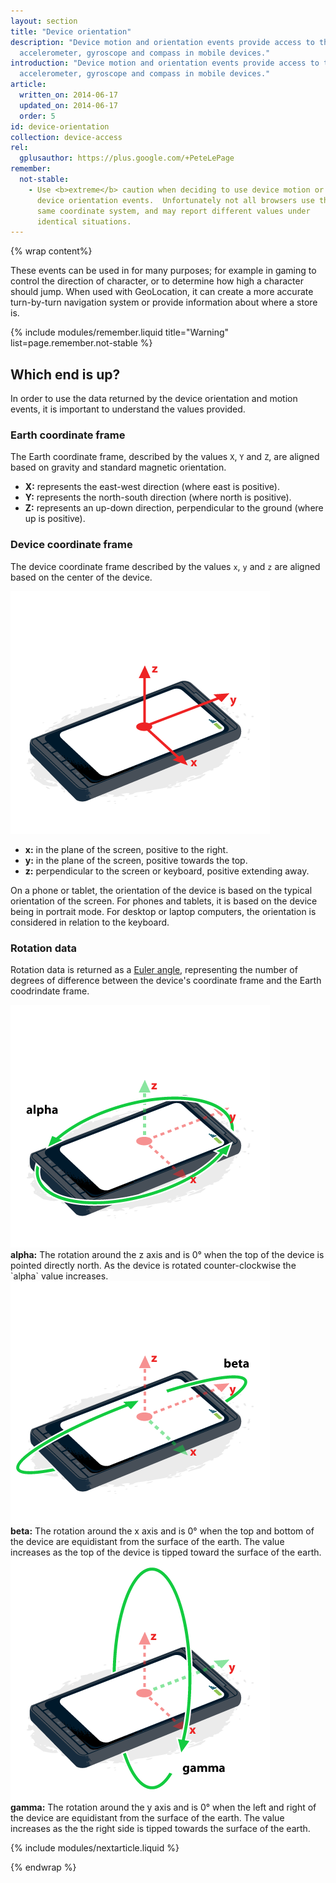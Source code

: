 ```yaml
---
layout: section
title: "Device orientation"
description: "Device motion and orientation events provide access to the built in
  accelerometer, gyroscope and compass in mobile devices."
introduction: "Device motion and orientation events provide access to the built in
  accelerometer, gyroscope and compass in mobile devices."
article:
  written_on: 2014-06-17
  updated_on: 2014-06-17
  order: 5
id: device-orientation
collection: device-access
rel:
  gplusauthor: https://plus.google.com/+PeteLePage
remember:
  not-stable:
    - Use <b>extreme</b> caution when deciding to use device motion or
      device orientation events.  Unfortunately not all browsers use the
      same coordinate system, and may report different values under
      identical situations.
---
```

{% wrap content%}

These events can be used in for many purposes; for example in gaming to 
control the direction of character, or to determine how high a character 
should jump. When used with GeoLocation, it can create a more accurate 
turn-by-turn navigation system or provide information about where a store is.

{% include modules/remember.liquid title="Warning" list=page.remember.not-stable %}

## Which end is up?

In order to use the data returned by the device orientation and motion events,
it is important to understand the values provided.  

### Earth coordinate frame

The Earth coordinate frame, described by the values `X`, `Y` and `Z`, are aligned 
based on gravity and standard magnetic orientation.

<ul>
  <li>
    <b>X:</b> represents the east-west direction (where east is positive).
  </li>
    <li>
    <b>Y:</b> represents the north-south direction (where north is positive).
  </li>
    <li>
    <b>Z:</b> represents an up-down direction, perpendicular to the ground
    (where up is positive).
  </li>
</ul>

### Device coordinate frame

The device coordinate frame described by the values `x`, `y` and `z` are aligned
based on the center of the device.

<img src="images/axes.png" alt="illustration of device coordinate frame">
<!-- Special thanks to Sheppy (https://developer.mozilla.org/en-US/profiles/Sheppy) 
  for his images which are in the public domain. -->

<ul>
  <li>
    <b>x:</b> in the plane of the screen, positive to the right.
  </li>
    <li>
    <b>y:</b> in the plane of the screen, positive towards the top.
  </li>
    <li>
    <b>z:</b> perpendicular to the screen or keyboard, positive extending
    away.
  </li>
</ul>

On a phone or tablet, the orientation of the device is based on the typical
orientation of the screen.  For phones and tablets, it is based on the device
being in portrait mode. For desktop or laptop computers, the orientation is 
considered in relation to the keyboard.

### Rotation data

Rotation data is returned as a [Euler angle](http://en.wikipedia.org/wiki/Euler_angles),
representing the number of degrees of difference between the device's coordinate
frame and the Earth coodrindate frame.

<div>
  <div class="g--third">
    <img src="images/alpha.png"><br>
    <b>alpha:</b> The rotation around the z axis and is 0&deg; when the top of
    the device is pointed directly north.  As the device is rotated counter-clockwise
    the `alpha` value increases.
  </div>
  <div class="g--third">
    <img src="images/beta.png"><br>
    <b>beta:</b> The rotation around the x axis and is 0&deg; when the top and 
    bottom of the device are equidistant from the surface of the earth. The value
    increases as the top of the device is tipped toward the surface of the earth.
  </div>
  <div class="g--third g--last">
    <img src="images/gamma.png"><br>
    <b>gamma:</b> The rotation around the y axis and is 0&deg; when the left and
    right of the device are equidistant from the surface of the earth.  The value
    increases as the the right side is tipped towards the surface of the earth. 
  </div>
</div>

<div style="clear:both;"></div>


{% include modules/nextarticle.liquid %}

{% endwrap %}